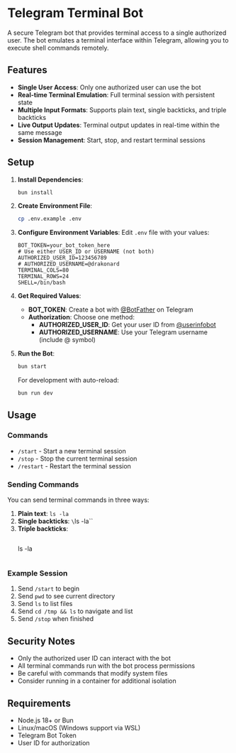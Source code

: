 # Telegram Terminal Bot

A secure Telegram bot that provides terminal access to a single authorized user. The bot emulates a terminal interface within Telegram, allowing you to execute shell commands remotely.

## Features

- **Single User Access**: Only one authorized user can use the bot
- **Real-time Terminal Emulation**: Full terminal session with persistent state
- **Multiple Input Formats**: Supports plain text, single backticks, and triple backticks
- **Live Output Updates**: Terminal output updates in real-time within the same message
- **Session Management**: Start, stop, and restart terminal sessions

## Setup

1. **Install Dependencies**:
   ```bash
   bun install
   ```

2. **Create Environment File**:
   ```bash
   cp .env.example .env
   ```

3. **Configure Environment Variables**:
   Edit `.env` file with your values:
   ```env
   BOT_TOKEN=your_bot_token_here
   # Use either USER_ID or USERNAME (not both)
   AUTHORIZED_USER_ID=123456789
   # AUTHORIZED_USERNAME=@drakonard
   TERMINAL_COLS=80
   TERMINAL_ROWS=24
   SHELL=/bin/bash
   ```

4. **Get Required Values**:
   - **BOT_TOKEN**: Create a bot with [@BotFather](https://t.me/BotFather) on Telegram
   - **Authorization**: Choose one method:
     - **AUTHORIZED_USER_ID**: Get your user ID from [@userinfobot](https://t.me/userinfobot)
     - **AUTHORIZED_USERNAME**: Use your Telegram username (include @ symbol)

5. **Run the Bot**:
   ```bash
   bun start
   ```

   For development with auto-reload:
   ```bash
   bun run dev
   ```

## Usage

### Commands

- `/start` - Start a new terminal session
- `/stop` - Stop the current terminal session
- `/restart` - Restart the terminal session

### Sending Commands

You can send terminal commands in three ways:

1. **Plain text**: `ls -la`
2. **Single backticks**: `\`ls -la\``
3. **Triple backticks**: 
   ```
   ```
   ls -la
   ```
   ```

### Example Session

1. Send `/start` to begin
2. Send `pwd` to see current directory
3. Send `ls` to list files
4. Send `cd /tmp && ls` to navigate and list
5. Send `/stop` when finished

## Security Notes

- Only the authorized user ID can interact with the bot
- All terminal commands run with the bot process permissions
- Be careful with commands that modify system files
- Consider running in a container for additional isolation

## Requirements

- Node.js 18+ or Bun
- Linux/macOS (Windows support via WSL)
- Telegram Bot Token
- User ID for authorization
